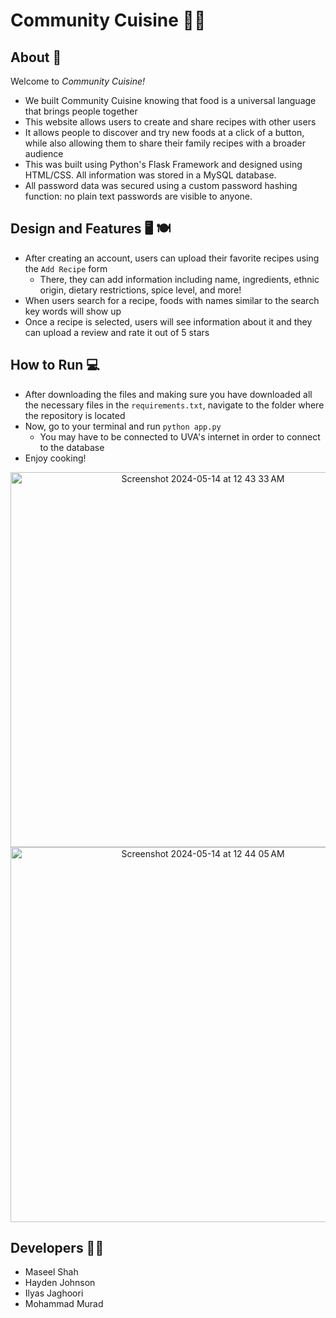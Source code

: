 # Community Cuisine 👨‍🍳 
  
## About 🥘
Welcome to *Community Cuisine!*
* We built Community Cuisine knowing that food is a universal language that brings people together
* This website allows users to create and share recipes with other users
* It allows people to discover and try new foods at a click of a button, while also allowing them to share their family recipes with a broader audience
* This was built using Python's Flask Framework and designed using HTML/CSS. All information was stored in a MySQL database.
* All password data was secured using a custom password hashing function: no plain text passwords are visible to anyone.

## Design and Features 🖥️ 🍽 
* After creating an account, users can upload their favorite recipes using the ```Add Recipe``` form
  - There, they can add information including name, ingredients, ethnic origin, dietary restrictions, spice level, and more!
* When users search for a recipe, foods with names similar to the search key words will show up
* Once a recipe is selected, users will see information about it and they can upload a review and rate it out of 5 stars

## How to Run 💻

* After downloading the files and making sure you have downloaded all the necessary files in the ```requirements.txt```, navigate to the folder where the repository is located
* Now, go to your terminal and run ```python app.py```
  - You may have to be connected to UVA's internet in order to connect to the database
* Enjoy cooking!

<div align=center>
  <img width="600" alt="Screenshot 2024-05-14 at 12 43 33 AM" src="https://github.com/maseelshah22/community_cuisine/assets/98069253/e3b478ee-1df2-4325-b62a-51215c3f6b59">
  <img  width="600" alt="Screenshot 2024-05-14 at 12 44 05 AM" src="https://github.com/maseelshah22/community_cuisine/assets/98069253/f95a4a24-176c-47b8-a6f6-c40823f95f71">
</div>

## Developers 👨‍💻
* Maseel Shah
* Hayden Johnson
* Ilyas Jaghoori
* Mohammad Murad

